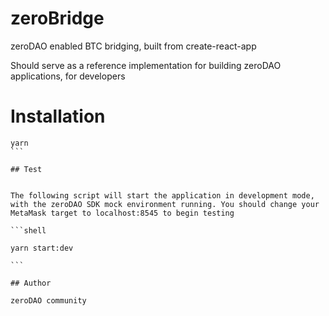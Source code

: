 # zeroBridge

zeroDAO enabled BTC bridging, built from create-react-app

Should serve as a reference implementation for building zeroDAO applications, for developers

# Installation

````shell
yarn
```

## Test


The following script will start the application in development mode, with the zeroDAO SDK mock environment running. You should change your MetaMask target to localhost:8545 to begin testing

```shell

yarn start:dev

```

## Author

zeroDAO community
